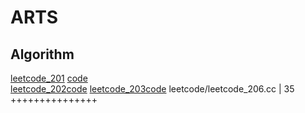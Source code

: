 # ARTS
## Algorithm
 [leetcode_201](https://leetcode.com/problems/bitwise-and-of-numbers-range/) [code](../leetcode/leetcode_201.cc)  
 [leetcode_202](https://leetcode.com/problems/happy-number/description/)[code](../leetcode/leetcode_202.cc) 
 [leetcode_203](https://leetcode.com/problems/remove-linked-list-elements/description/)[code](../leetcode/leetcode_205.cc)
 leetcode/leetcode_206.cc |  35 +++++++++++++++
 